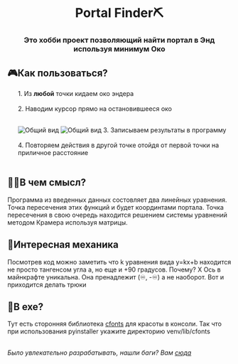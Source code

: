 <h1 align='center'>Portal Finder⛏</h1>
<h3 align='center'>Это хобби проект позволяющий найти портал в Энд используя минимум Око</h3>
 <h2>🎮Как пользоваться?</h2>
<ol>
 <il>1. Из <b>любой</b> точки кидаем око эндера</il> <br><br>
 <il>2. Наводим курсор прямо на остановившееся око</il><br><br>
  
![Общий вид](https://github.com/muminovbob/portal_finder/raw/main/images/1.png)
![Общий вид](https://github.com/muminovbob/portal_finder/raw/main/images/2.png)
  <il>3. Записываем результаты в программу</il><br> <br>
  <il>4. Повторяем действия в другой точке отойдя от первой точки на приличное расстояние</il><br> <br>
</ol>
  <h2>👨‍🔬В чем смысл?</h2>
  Программа из введенных данных состовляет два линейных уравнения. Точка пересечения этих функций и будет координтами портала. Точка пересечения в свою очередь находится решением системы уравнений методом Крамера используя матрицы. 
  <h2>🔬Интересная механика</h2>
  Посмотрев код можно заметить что k уравнения вида y=kx+b находится не просто тангенсом угла a, но еще и +90 градусов. Почему? X Ось в майнкрафте уникальна. Она пренадлежит (♾, -♾) а не наоборот. Вот и приходится делать трюки
  <h2>💾В exe?</h2>
  Тут есть сторонняя библиотека <a href='https://pypi.org/project/python-cfonts/'>cfonts</a> для красоты в консоли. Так что при использования pyinstaller укажите директорию venv/lib/cfonts <br><br>
  
 <i>Было увлекательно разрабатывать, нашли баги? Вам <a href='https://github.com/muminovbob/portal_finder/issues'>сюда</a></i>
